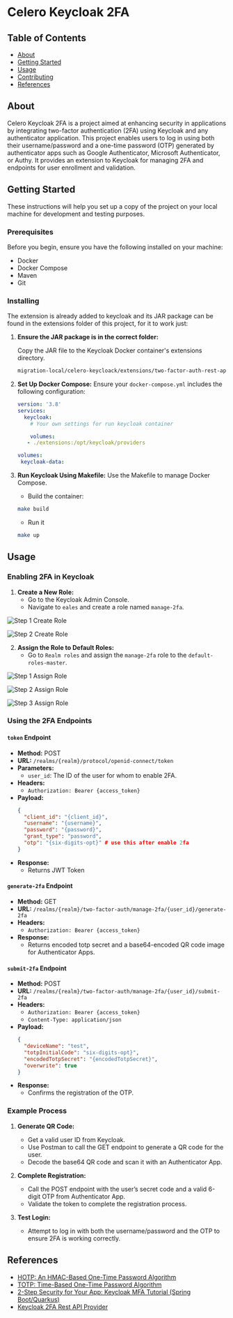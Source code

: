 # Celero Keycloak 2FA

## Table of Contents

- [About](#about)
- [Getting Started](#getting_started)
- [Usage](#usage)
- [Contributing](../CONTRIBUTING.md)
- [References](#references)

## About <a name = "about"></a>

Celero Keycloak 2FA is a project aimed at enhancing security in applications by integrating two-factor authentication (2FA) using Keycloak and any authenticator application. This project enables users to log in using both their username/password and a one-time password (OTP) generated by authenticator apps such as Google Authenticator, Microsoft Authenticator, or Authy. It provides an extension to Keycloak for managing 2FA and endpoints for user enrollment and validation.

## Getting Started <a name = "getting_started"></a>

These instructions will help you set up a copy of the project on your local machine for development and testing purposes.

### Prerequisites

Before you begin, ensure you have the following installed on your machine:

- Docker
- Docker Compose
- Maven
- Git

### Installing

The extension is already added to keycloak and its JAR package can be found in the extensions folder of this project, for it to work just:

1. **Ensure the JAR package is in the correct folder:**

   Copy the JAR file to the Keycloak Docker container's extensions directory.

   ```bash
   migration-local/celero-keycloack/extensions/two-factor-auth-rest-api.jar
   ```

2. **Set Up Docker Compose:**
   Ensure your `docker-compose.yml` includes the following configuration:

   ```yaml
   version: '3.8'
   services:
     keycloak:
       # Your own settings for run keycloak container

       volumes:
      - ./extensions:/opt/keycloak/providers

   volumes:
    keycloak-data:
   ```

3. **Run Keycloak Using Makefile:**
   Use the Makefile to manage Docker Compose.

   - Build the container:

   ```bash
   make build
   ```

   - Run it

   ```bash
   make up
   ```

## Usage <a name = "usage"></a>

### Enabling 2FA in Keycloak

1. **Create a New Role:**
   - Go to the Keycloak Admin Console.
   - Navigate to `eales` and create a role named `manage-2fa`.

![Step 1 Create Role](docs/assets/step1_create_role.png)

![Step 2 Create Role](docs/assets/step2_create_role.png)

2. **Assign the Role to Default Roles:**
   - Go to `Realm roles` and assign the `manage-2fa` role to the `default-roles-master`.

![Step 1 Assign Role](docs/assets/step1_assign_role_to_default_roles.png)

![Step 2 Assign Role](docs/assets/step2_assign_role_to_default_roles.png)

![Step 3 Assign Role](docs/assets/step3_assign_role_to_default_roles.png)


### Using the 2FA Endpoints

#### `token` Endpoint

- **Method:** POST
- **URL:** `/realms/{realm}/protocol/openid-connect/token`
- **Parameters:**
  - `user_id`: The ID of the user for whom to enable 2FA.
- **Headers:**
  - `Authorization: Bearer {access_token}`
- **Payload:**
  ```json
  {
    "client_id": "{client_id}",
    "username": "{username}",
    "password": "{password}",
    "grant_type": "password",
    "otp": "{six-digits-opt}" # use this after enable 2fa
  }
  ```
- **Response:**
  - Returns JWT Token


#### `generate-2fa` Endpoint

- **Method:** GET
- **URL:** `/realms/{realm}/two-factor-auth/manage-2fa/{user_id}/generate-2fa`
- **Headers:**
  - `Authorization: Bearer {access_token}`
- **Response:**
  - Returns encoded totp secret and a base64-encoded QR code image for Authenticator Apps.

#### `submit-2fa` Endpoint

- **Method:** POST
- **URL:** `/realms/{realm}/two-factor-auth/manage-2fa/{user_id}/submit-2fa`
- **Headers:**
  - `Authorization: Bearer {access_token}`
  - `Content-Type: application/json`
- **Payload:**
  ```json
  {
    "deviceName": "test",
    "totpInitialCode": "six-digits-opt}",
    "encodedTotpSecret": "{encodedTotpSecret}",
    "overwrite": true
  }
  ```
- **Response:**
  - Confirms the registration of the OTP.

### Example Process

1. **Generate QR Code:**
   - Get a valid user ID from Keycloak.
   - Use Postman to call the GET endpoint to generate a QR code for the user.
   - Decode the base64 QR code and scan it with an Authenticator App.

2. **Complete Registration:**
   - Call the POST endpoint with the user’s secret code and a valid 6-digit OTP from Authenticator App.
   - Validate the token to complete the registration process.

3. **Test Login:**
   - Attempt to log in with both the username/password and the OTP to ensure 2FA is working correctly.

## References <a name = "references"></a>

- [HOTP: An HMAC-Based One-Time Password Algorithm](https://datatracker.ietf.org/doc/html/rfc4226)
- [TOTP: Time-Based One-Time Password Algorithm](https://datatracker.ietf.org/doc/html/rfc6238)
- [2-Step Security for Your App: Keycloak MFA Tutorial (Spring Boot/Quarkus)](https://www.youtube.com/watch?v=RE5B30p_Tlw)
- [Keycloak 2FA Rest API Provider](https://github.com/codewithbisky/keycloak-two-factor-auth-extension/tree/develop)
